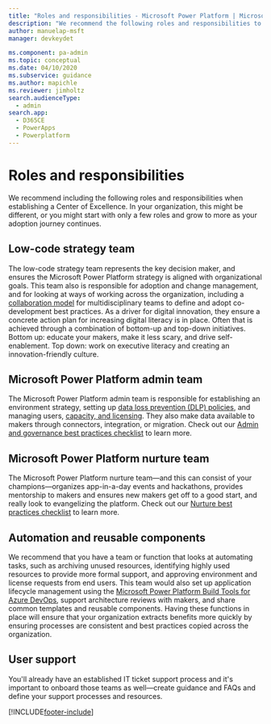 ```yaml
---
title: "Roles and responsibilities - Microsoft Power Platform | MicrosoftDocs"
description: "We recommend the following roles and responsibilities to be involved in establishing a Center of Excellence."
author: manuelap-msft
manager: devkeydet

ms.component: pa-admin
ms.topic: conceptual
ms.date: 04/10/2020
ms.subservice: guidance
ms.author: mapichle
ms.reviewer: jimholtz
search.audienceType: 
  - admin
search.app: 
  - D365CE
  - PowerApps
  - Powerplatform
---
```

# Roles and responsibilities

We recommend including the following roles and responsibilities when establishing a Center of Excellence. In your organization, this might be different, or you might start with only a few roles and grow to more as your adoption journey continues.

## Low-code strategy team

The low-code strategy team represents the key decision maker, and ensures the Microsoft Power Platform strategy is aligned with organizational goals. This team also is responsible for adoption and change management, and for looking at ways of working across the organization, including a [collaboration model](/power-apps/guidance/co-develop/overview) for multidisciplinary teams to define and adopt co-development best practices. As a driver for digital innovation, they ensure a concrete action plan for increasing digital literacy is in place. Often that is achieved through a combination of bottom-up and top-down initiatives. Bottom up: educate your makers, make it less scary, and drive self-enablement. Top down: work on executive literacy and creating an innovation-friendly culture. 

## Microsoft Power Platform admin team

The Microsoft Power Platform admin team is responsible for establishing an environment strategy, setting up [data loss prevention (DLP) policies](dlp-strategy.md), and managing users, [capacity, and licensing](capacity-and-licenses.md). They also make data available to makers through connectors, integration, or migration. Check out our [Admin and governance best practices checklist](admin-best-practices.md) to learn more.

## Microsoft Power Platform nurture team

The Microsoft Power Platform nurture team—and this can consist of your champions—organizes app-in-a-day events and hackathons, provides mentorship to makers and ensures new makers get off to a good start, and really look to evangelizing the platform. Check out our [Nurture best practices checklist](nurture-best-practices.md) to learn more.

## Automation and reusable components

We recommend that you have a team or function that looks at automating tasks, such as archiving unused resources, identifying highly used resources to provide more formal support, and approving environment and license requests from end users. This team would also set up application lifecycle management using the [Microsoft Power Platform Build Tools for Azure DevOps](../../alm/devops-build-tools.md), support architecture reviews with makers, and share common templates and reusable components. Having these functions in place will ensure that your organization extracts benefits more quickly by ensuring processes are consistent and best practices copied across the organization.

## User support

You'll already have an established IT ticket support process and it's important to onboard those teams as well—create guidance and FAQs and define your support processes and resources.


[!INCLUDE[footer-include](../../includes/footer-banner.md)]

